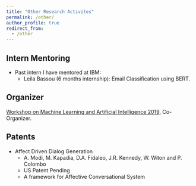 ```yaml
---
title: "Other Research Activites"
permalink: /other/
author_profile: true
redirect_from: 
  - /other
---
```


Intern Mentoring 
------
* Past intern I have mentored at IBM:
    * Leila Bassou (6 months internship): Email Classification using BERT. 
    

Organizer
------
[Workshop on Machine Learning and Artificial Intelligence 2019](https://workshopmlai.wp.imt.fr/), Co-Organizer.


Patents
------
* Affect Driven Dialog Generation
    * A. Modi, M. Kapadia, D.A. Fidaleo, J.R. Kennedy, W. Witon and P. Colombo
    * US Patent Pending
    * A framework for Affective Conversational System